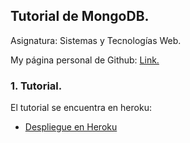 ## Tutorial de MongoDB.

Asignatura: Sistemas y Tecnologías Web.

My página personal de Github: [Link.](http://giffunis.github.io/)

### 1. Tutorial.

El tutorial se encuentra en heroku:

* [Despliegue en Heroku](https://tutorial-alu0100770551.herokuapp.com/)
